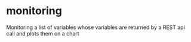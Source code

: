 monitoring
==========

Monitoring a  list of variables whose variables are returned by a REST api call and plots them on a chart 
